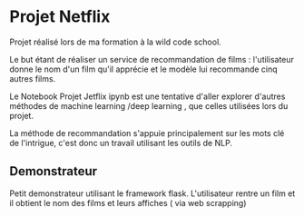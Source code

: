 # Projet Netflix 


Projet réalisé lors de ma formation à la wild code school.

Le but étant de réaliser un service de recommandation de films : l'utilisateur donne le nom d'un film qu'il apprécie et le modèle lui recommande cinq autres films.

Le Notebook Projet Jetflix ipynb est une tentative d'aller explorer d'autres méthodes de machine learning /deep learning , que celles utilisées lors du projet.

La méthode de recommandation s'appuie principalement sur les mots clé de l'intrigue, c'est donc un travail utilisant les outils de NLP.


## Demonstrateur

Petit demonstrateur utilisant le framework flask.
L'utilisateur rentre un film et il obtient le nom des films et leurs affiches ( via web scrapping)
